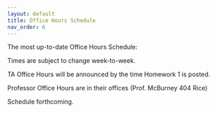 ```yaml
---
layout: default
title: Office Hours Schedule
nav_order: 6
---
```


The most up-to-date Office Hours Schedule:

Times are subject to change week-to-week.

TA Office Hours will be announced by the time Homework 1 is posted.

Professor Office Hours are in their offices (Prof. McBurney 404 Rice)

Schedule forthcoming.

